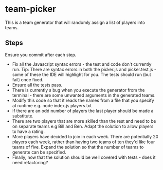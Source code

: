 # team-picker
This is a team generator that will randomly assign a list of players into teams.

## Steps
Ensure you commit after each step.

 - Fix all the Javascript syntax errors - the test and code don't currently run. Tip: There are syntax errors in both the picker.js and picker.test.js - some of these the IDE will highlight for you. The tests should run (but fail) once fixed.
 - Ensure all the tests pass.
 - There is currently a bug when you execute the generator from the terminal - there are some unwanted arguments in the generated teams. 
 - Modify this code so that it reads the names from a file that you specify at runtime e.g. node index.js players.txt
 - If there are an odd number of players the last player should be made a substitute.
 - There are two players that are more skilled than the rest and need to be on separate teams e.g Bill and Ben. Adapt the solution to allow players to have a rating.
 - More players have decided to join in each week. There are potentially 20 players each week, rather than having two teams of ten they'd like four teams of five. Expand the solution so that the number of teams to generate can be specified.
 - Finally, now that the solution should be well covered with tests - does it need refactoring?